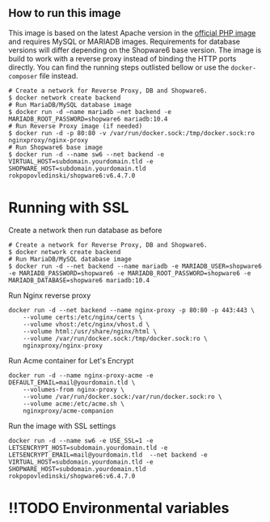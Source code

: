 ## How to run this image

This image is based on the latest Apache version in the [official PHP image](https://registry.hub.docker.com/_/php/) and requires MySQL or MARIADB images. Requirements for database versions will differ depending on the Shopware6 base version. The image is build to work with a reverse proxy instead of binding the HTTP ports directly. You can find the running steps outlisted bellow or use the ```docker-composer``` file instead.

```
# Create a network for Reverse Proxy, DB and Shopware6.
$ docker network create backend
# Run MariaDB/MySQL database image
$ docker run -d —name mariadb —net backend -e MARIADB_ROOT_PASSWORD=shopware6 mariadb:10.4
# Run Reverse Proxy image (if needed)
$ docker run -d -p 80:80 -v /var/run/docker.sock:/tmp/docker.sock:ro nginxproxy/nginx-proxy
# Run Shopware6 base image
$ docker run -d --name sw6 --net backend -e VIRTUAL_HOST=subdomain.yourdomain.tld -e SHOPWARE_HOST=subdomain.yourdomain.tld rokpopovledinski/shopware6:v6.4.7.0
```
# Running with SSL

Create a network then run database as before
```
# Create a network for Reverse Proxy, DB and Shopware6.
$ docker network create backend
# Run MariaDB/MySQL database image
$ docker run -d --net backend --name mariadb -e MARIADB_USER=shopware6 -e MARIADB_PASSWORD=shopware6 -e MARIADB_ROOT_PASSWORD=shopware6 -e MARIADB_DATABASE=shopware6 mariadb:10.4
```

Run Nginx reverse proxy
```
docker run -d --net backend --name nginx-proxy -p 80:80 -p 443:443 \
    --volume certs:/etc/nginx/certs \
    --volume vhost:/etc/nginx/vhost.d \
    --volume html:/usr/share/nginx/html \
    --volume /var/run/docker.sock:/tmp/docker.sock:ro \
    nginxproxy/nginx-proxy
```

Run Acme container for Let's Encrypt
```
docker run -d --name nginx-proxy-acme -e DEFAULT_EMAIL=mail@yourdomain.tld \
    --volumes-from nginx-proxy \
    --volume /var/run/docker.sock:/var/run/docker.sock:ro \
    --volume acme:/etc/acme.sh \
    nginxproxy/acme-companion
```

Run the image with SSL settings
```
docker run -d --name sw6 -e USE_SSL=1 -e LETSENCRYPT_HOST=subdomain.yourdomain.tld -e LETSENCRYPT_EMAIL=mail@yourdomain.tld  --net backend -e VIRTUAL_HOST=subdomain.yourdomain.tld -e SHOPWARE_HOST=subdomain.yourdomain.tld rokpopovledinski/shopware6:v6.4.7.0
```

# !!TODO Environmental variables
